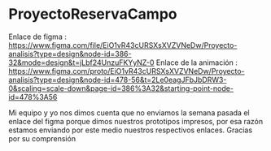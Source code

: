 # ProyectoReservaCampo
Enlace de figma : https://www.figma.com/file/EiO1vR43cURSXsXVZVNeDw/Proyecto-analisis?type=design&node-id=386-32&mode=design&t=jLbf24UnzuFKYyNZ-0
Enlace de la animación : https://www.figma.com/proto/EiO1vR43cURSXsXVZVNeDw/Proyecto-analisis?type=design&node-id=478-56&t=2Le0eagJFbJbDRW3-0&scaling=scale-down&page-id=386%3A32&starting-point-node-id=478%3A56

Mi equipo y yo nos dimos cuenta que no enviamos la semana pasada el enlace del figma porque dimos nuestros prototipos impresos, por esa razón estamos enviando por este medio nuestros respectivos enlaces.
Gracias por su comprensión 
